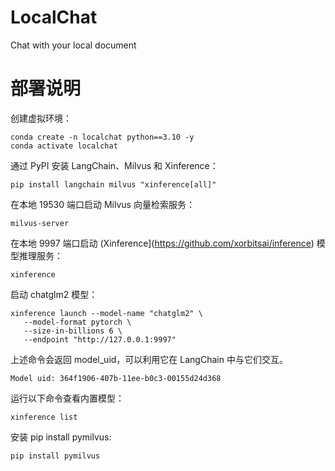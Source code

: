 # LocalChat
Chat with your local document

# 部署说明

创建虚拟环境：

```
conda create -n localchat python==3.10 -y
conda activate localchat
```

通过 PyPI 安装 LangChain、Milvus 和 Xinference：

```
pip install langchain milvus "xinference[all]"
```

在本地 19530 端口启动 Milvus 向量检索服务：

```
milvus-server
```

在本地 9997 端口启动 (Xinference](https://github.com/xorbitsai/inference) 模型推理服务：

```
xinference
```

启动 chatglm2 模型：


```
xinference launch --model-name "chatglm2" \
   --model-format pytorch \
   --size-in-billions 6 \
   --endpoint "http://127.0.0.1:9997"
```

上述命令会返回 model_uid，可以利用它在 LangChain 中与它们交互。

```
Model uid: 364f1906-407b-11ee-b0c3-00155d24d368
```

运行以下命令查看内置模型：

```
xinference list
```

安装 pip install pymilvus:

```
pip install pymilvus
```
